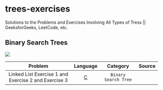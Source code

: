 # trees-exercises
Solutions to the Problems and Exercises Involving All Types of Tress || GeeksforGeeks, LeetCode, etc.



## Binary Search Trees
<img src = "https://i.pinimg.com/originals/66/40/22/6640222bbc863a7e76e59e2a38278bf3.jpg" >

|  Problem     |  Language     |    Category      |  Source    | 
| :------------------------------------------------: | :---: |  :---:  | :---:  |
| Linked List Exercise 1  and Exercise 2 and Exercise 3  | [C](https://github.com/)     | `Binary Search Tree`  |  |


<br /><br /><br /><br /><br /><br />
